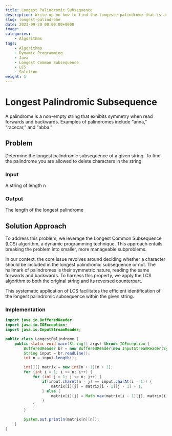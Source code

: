 ```yaml
---
title: Longest Palindromic Subsequence
description: Write-up on how to find the longeste palindrome that is a subsequence of a string
slug: longest-palindrome
date: 2023-09-20 00:00:00+0000
image: 
categories:
    - Algorithms
tags:
    - Algorithms
    - Dynamic Programming
    - Java
    - Longest Common Subsequence 
    - LCS
    - Solution
weight: 1
---
```


# Longest Palindromic Subsequence

A palindrome is a non-empty string that exhibits symmetry when read forwards and backwards. Examples of palindromes include “anna,” “racecar,” and “abba.”

## Problem

Determine the longest palindromic subsequence of a given string. To find the palindrome you are allowed to delete characters in the string.

### Input

A string of length n

### Output

The length of the longest palindrome

## Solution Approach

To address this problem, we leverage the Longest Common Subsequence (LCS) algorithm, a dynamic programming technique. This approach entails breaking the problem into smaller, more manageable subproblems.

In our context, the core issue revolves around deciding whether a character should be included in the longest palindromic subsequence or not. The hallmark of palindromes is their symmetric nature, reading the same forwards and backwards. To harness this property, we apply the LCS algorithm to both the original string and its reversed counterpart.

This systematic application of LCS facilitates the efficient identification of the longest palindromic subsequence within the given string.

### Implementation

```java
import java.io.BufferedReader;
import java.io.IOException;
import java.io.InputStreamReader;

public class LongestPalindrome {
    public static void main(String[] args) throws IOException {
        BufferedReader br = new BufferedReader(new InputStreamReader(System.in));
        String input = br.readLine();
        int n = input.length();

        int[][] matrix = new int[n + 1][n + 1];
        for (int i = 1; i <= n; i++) {
            for (int j = 1; j <= n; j++) {
                if(input.charAt(n - j) == input.charAt(i - 1)) {
                    matrix[i][j] = matrix[i - 1][j - 1] + 1;
                } else {
                    matrix[i][j] = Math.max(matrix[i - 1][j], matrix[i][j - 1]);
                }
            }
        }

        System.out.println(matrix[n][n]);
    }
}
```

